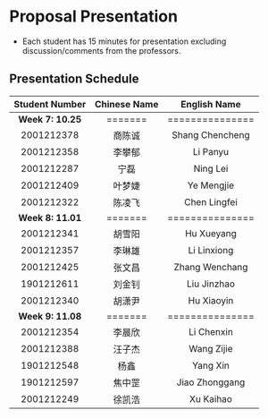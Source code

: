 # Proposal Presentation 
* Each student has 15 minutes for presentation excluding discussion/comments from the professors.

## Presentation Schedule
Student Number | Chinese Name | English Name
:---:|:---:|:---:
**Week 7: 10.25** | ======= | ===============
2001212378 | 商陈诚 | Shang Chencheng
2001212358 | 李攀郁 | Li Panyu
2001212287 | 宁磊 | Ning Lei
2001212409 | 叶梦婕 | Ye Mengjie
2001212322 | 陈凌飞 | Chen Lingfei
**Week 8: 11.01** | ======= | ===============
2001212341 | 胡雪阳 | Hu Xueyang
2001212357 | 李琳雄 | Li Linxiong
2001212425 | 张文昌 | Zhang Wenchang
1901212611 | 刘金钊 | Liu Jinzhao
2001212340 | 胡潇尹 | Hu Xiaoyin
**Week 9: 11.08** | ======= | ===============
2001212354 | 李晨欣 | Li Chenxin
2001212388 | 汪子杰 | Wang Zijie
1901212548 | 杨鑫 | Yang Xin
1901212597 | 焦中罡 | Jiao Zhonggang
2001212249 | 徐凯浩 | Xu Kaihao
